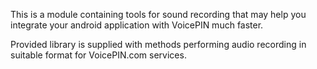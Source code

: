 This is a module containing tools for sound recording that may help you integrate your android application with VoicePIN much faster.

Provided library is supplied with methods performing audio recording in suitable format for VoicePIN.com services.
